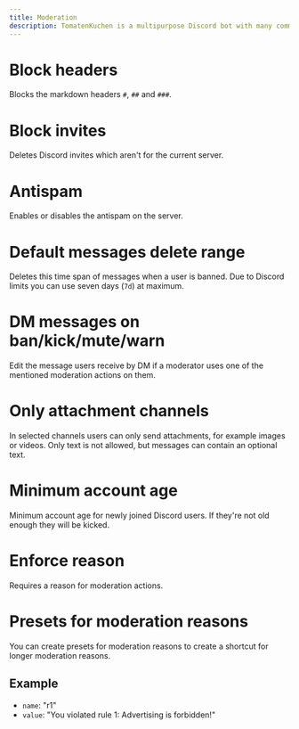 ```yaml
---
title: Moderation
description: TomatenKuchen is a multipurpose Discord bot with many common and innovative features for your server. Explains all moderation settings.
---
```


# Block headers
Blocks the markdown headers `#`, `##` and `###`.

# Block invites
Deletes Discord invites which aren't for the current server.

# Antispam
Enables or disables the antispam on the server.

# Default messages delete range
Deletes this time span of messages when a user is banned. Due to Discord limits you can use seven days (`7d`) at maximum.

# DM messages on ban/kick/mute/warn
Edit the message users receive by DM if a moderator uses one of the mentioned moderation actions on them.

# Only attachment channels
In selected channels users can only send attachments, for example images or videos. Only text is not allowed, but messages can contain an optional text.

# Minimum account age
Minimum account age for newly joined Discord users. If they're not old enough they will be kicked.

# Enforce reason
Requires a reason for moderation actions.

# Presets for moderation reasons
You can create presets for moderation reasons to create a shortcut for longer moderation reasons.

## Example
- `name`: "r1"
- `value`: "You violated rule 1: Advertising is forbidden!"
